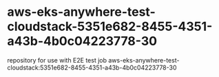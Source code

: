 # aws-eks-anywhere-test-cloudstack-5351e682-8455-4351-a43b-4b0c04223778-30
repository for use with E2E test job aws-eks-anywhere-test-cloudstack:5351e682-8455-4351-a43b-4b0c04223778-30
